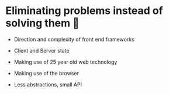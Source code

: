 # Eliminating problems instead of solving them 🚮

- Direction and complexity of front end frameworks

- Client and Server state

- Making use of 25 year old web technology

- Making use of the browser

- Less abstractions, small API

